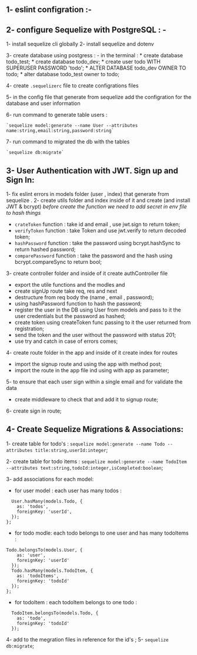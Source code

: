 ## 1- eslint configration :- 

## 2- configure Sequelize with PostgreSQL : -
  1- install sequelize cli globally
  2- install sequelize and dotenv
  
  3- create database using postgress : 
    - in the terminal :
      * create database todo_test;
      * create database todo_dev;
      * create user todo WITH SUPERUSER PASSWORD 'todo';
      * ALTER DATABASE todo_dev OWNER TO todo;
      * alter database todo_test owner to todo; 

  4- create `.sequelizerc` file to create configrations files 

  5- in the config file that generate from sequelize add the configration for the database and user information

  6- run command to generate table users : 

    `sequelize model:generate --name User --attributes name:string,email:string,password:string`

  7- run command to migrated the db with the tables 
  
    `sequelize db:migrate`

## 3- User Authentication with JWT. Sign up and Sign In:
1- fix eslint errors in models folder (user , index) that generate from sequelize .
2- create utils folder and index inside of it and create (and install JWT & bcrypt)
   *before create the function we need to add secret in env file to hash things*
  - `crateToken` function : take id and email , use jwt.sign to return token;
  - `verifyToken` function : take Token and use jwt.verify to return decoded token;
  - `hashPassword` function : take the password using bcrypt.hashSync to return hashed password;
  - `comparePassword` function : take the password and the hash using bcrypt.compareSync to return bool;

3- create controller folder and inside of it create authController file 
  * export the utile functions and the modles and 
  * create signUp route take req, res and next 
  * destructure from req body the (name , email , password);
  * using hashPassword function to hash the password;
  * register the user in the DB using User from models and pass to it the user credentials but the password as hashed;
  * create token using createToken func passing to it the user returned from registration;
  * send the token and the user without the password with status 201;
  * use try and catch in case of errors comes;

4- create route folder in the app and inside of it create index for routes 
  * import the signup route and using the app with method post;
  * import the route in the app file ind using with app as parameter;

5- to ensure that each user sign within a single email and for validate the data
  * create middleware to check that and add it to signup route;

6- create sign in route;


## 4- Create Sequelize Migrations & Associations:

1- create table for todo's : 
`sequelize model:generate --name Todo --attributes title:string,userId:integer`;

2- create table for todo items : 
`sequelize model:generate --name TodoItem --attributes text:string,todoId:integer,isCompleted:boolean`;

3- add associations for each model:
  - for user model : 
    each user has many todos : 
  ```
    User.hasMany(models.Todo, {
      as: 'todos',
      foreignKey: 'userId',
    });
  };
  ```

  - for todo modle: 
  each todo belongs to one user and has many todoItems :

```
Todo.belongsTo(models.User, {
    as: 'user',
    foreignKey: 'userId'
  });
  Todo.hasMany(models.TodoItem, {
    as: 'todoItems',
    foreignKey: 'todoId'
  });
};

```
- for todoItem : 
each todoItem belongs to one todo :
```
  TodoItem.belongsTo(models.Todo, {
    as: 'todo',
    foreignKey: 'todoId'
  });
```

4- add to the megration files in reference for the id's ;
5- `sequelize db:migrate`;
